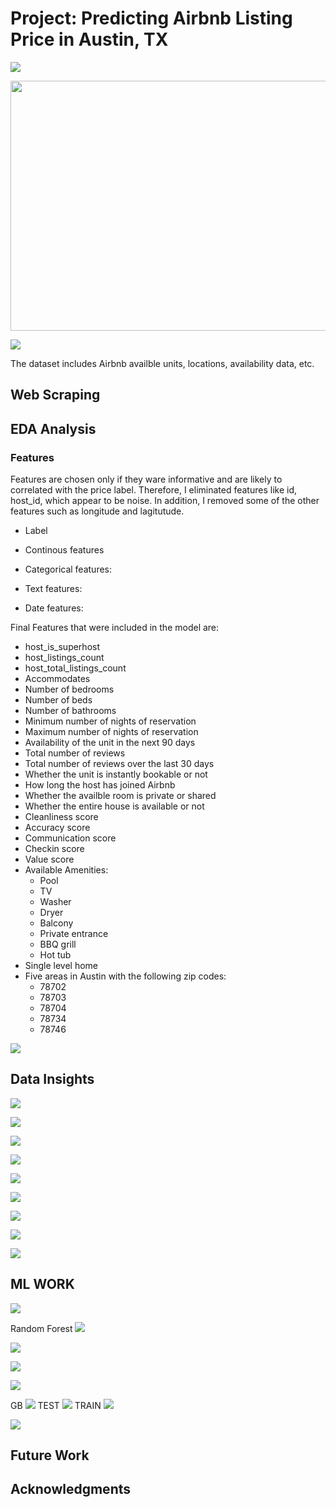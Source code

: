 # Project: Predicting Airbnb Listing Price in Austin, TX
![](images/Introduction.png)

<img src="images/Workflow.jpg" width=800 height = 400>




![](img/Austin_Airbnb.JPG)

The dataset includes Airbnb availble units, locations, availability data, etc.



## Web Scraping





## EDA Analysis











### Features
Features are chosen only if they ware informative and are likely to correlated with the price label. Therefore, I eliminated features like id, host_id, which appear to be noise. In addition, I removed some of the other features such as longitude and lagitutude.

* Label


* Continous features



* Categorical features:


* Text features:


* Date features: 


Final Features that were included in the model are:
* host_is_superhost
* host_listings_count
* host_total_listings_count
* Accommodates
* Number of bedrooms
* Number of beds
* Number of bathrooms
* Minimum number of nights of reservation
* Maximum number of nights of reservation
* Availability of the unit in the next 90 days
* Total number of reviews
* Total number of reviews over the last 30 days
* Whether the unit is instantly bookable or not
* How long the host has joined Airbnb
* Whether the availble room is private or shared
* Whether the entire house is available or not
* Cleanliness score
* Accuracy score
* Communication score
* Checkin score
* Value score
* Available Amenities:
    * Pool 
    * TV 
    * Washer 
    * Dryer
    * Balcony
    * Private entrance
    * BBQ grill
    * Hot tub
* Single level home
* Five areas in Austin with the following zip codes:
    * 78702
    * 78703
    * 78704
    * 78734
    * 78746




![](img/Correlation.png)





## Data Insights

![](img/Room_type.png)



![](img/House_type.png)


![](img/Location.png)


![](img/Price_vs_guest.png)


![](img/Price_vs_guest.png)

![](img/Price_vs_superhost.png)



![](img/Owners.png)


![](img/host_joined.png)



![](img/Airbnb_prices.png)





## ML WORK



![](img/residuals.png)



Random Forest
![](img/rf_GINI_Importance.png)

![](img/rf_permutation.png)

![](img/rf_test.png)

![](img/rf_training.png)



GB
![](img/GB_GINI.png)
TEST
![](img/GINI_Test.png)
TRAIN
![](img/GINI_Train.png)


![](img/Test_gb_less_800.png)


## Future Work






## Acknowledgments




